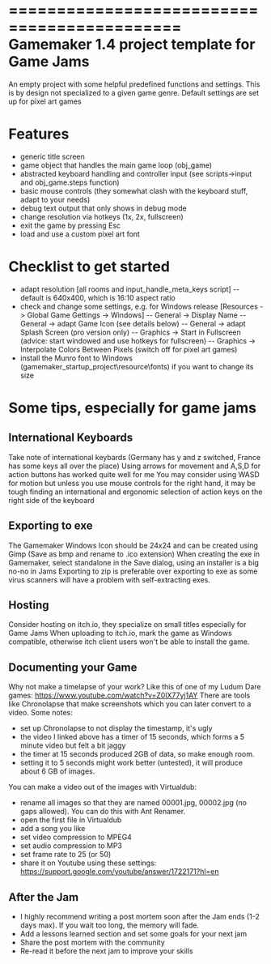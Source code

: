 ============================================
Gamemaker 1.4 project template for Game Jams
============================================

An empty project with some helpful predefined functions and settings.
This is by design not specialized to a given game genre.
Default settings are set up for pixel art games

Features
========
- generic title screen
- game object that handles the main game loop (obj_game)
- abstracted keyboard handling and controller input (see scripts->input and obj_game.steps function)
- basic mouse controls (they somewhat clash with the keyboard stuff, adapt to your needs)
- debug text output that only shows in debug mode
- change resolution via hotkeys (1x, 2x, fullscreen)
- exit the game by pressing Esc
- load and use a custom pixel art font

Checklist to get started
========================
- adapt resolution [all rooms and input_handle_meta_keys script]
-- default is 640x400, which is 16:10 aspect ratio
- check and change some settings, e.g. for Windows release [Resources -> Global Game Gettings -> Windows]
-- General -> Display Name
-- General -> adapt Game Icon (see details below)
-- General -> adapt Splash Screen (pro version only)
-- Graphics -> Start in Fullscreen (advice: start windowed and use hotkeys for fullscreen)
-- Graphics -> Interpolate Colors Between Pixels (switch off for pixel art games)
- install the Munro font to Windows (gamemaker_startup_project\resource\fonts) if you want to change its size

Some tips, especially for game jams
===================================

International Keyboards
-----------------------
Take note of international keybards (Germany has y and z switched, France has some keys all over the place)
Using arrows for movement and A,S,D for action buttons has worked quite well for me
You may consider using WASD for motion but unless you use mouse controls for the right hand,
    it may be tough finding an international and ergonomic selection of action keys on the right side of the keyboard

Exporting to exe
----------------
The Gamemaker Windows Icon should be 24x24 and can be created using Gimp (Save as bmp and rename to .ico extension)
When creating the exe in Gamemaker, select standalone in the Save dialog, using an installer is a big no-no in Jams
Exporting to zip is preferable over exporting to exe as some virus scanners will have a problem with self-extracting exes.

Hosting
-------    
Consider hosting on itch.io, they specialize on small titles especially for Game Jams
When uploading to itch.io, mark the game as Windows compatible, otherwise itch client users won't be able to install the game.

Documenting your Game
---------------------
Why not make a timelapse of your work? Like this of one of my Ludum Dare games: https://www.youtube.com/watch?v=Z0lX77yj1AY
There are tools like Chronolapse that make screenshots which you can later convert to a video.
Some notes:
- set up Chronolapse to not display the timestamp, it's ugly
- the video I linked above has a timer of 15 seconds, which forms a 5 minute video but felt a bit jaggy
- the timer at 15 seconds produced 2GB of data, so make enough room.
- setting it to 5 seconds might work better (untested), it will produce about 6 GB of images.

You can make a video out of the images with Virtualdub:
- rename all images so that they are named 00001.jpg, 00002.jpg (no gaps allowed). You can do this with Ant Renamer.
- open the first file in Virtualdub
- add a song you like
- set video compression to MPEG4
- set audio compression to MP3
- set frame rate to 25 (or 50)
- share it on Youtube using these settings: https://support.google.com/youtube/answer/1722171?hl=en

After the Jam
-------------
- I highly recommend writing a post mortem soon after the Jam ends (1-2 days max). If you wait too long, the memory will fade.
- Add a lessons learned section and set some goals for your next jam
- Share the post mortem with the community
- Re-read it before the next jam to improve your skills
